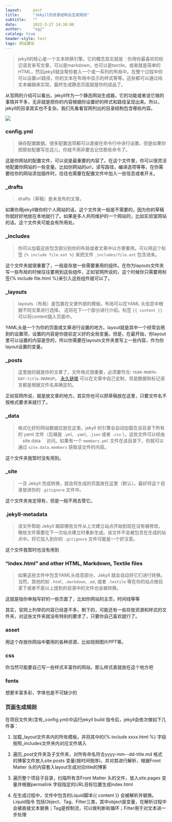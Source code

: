 ```yaml
---
layout:     post
title:      "Jekyll的目录结构及生成规则"
subtitle:   ""
date:       2022-3-27 14:30:00
author:     "zgj"
catalog: true
header-style: text
tags: 网站建设
---
```


> jekyll的核心是一个文本转换引擎。它的概念其实就是：你用你最喜欢的标记语言来写文章，可以是markdown，也可以是textile，或者就是简单的HTML，然后jekyll就会帮你套入一个或一系列的布局中。在整个过程中你可以设置url路径，你的文本在布局中显示的样式等等。这些都可以通过纯文本编辑来实现，最终生成静态页面就是你的成品了。

从官网的介绍可以看出，jekyll作为一个静态网站生成器，它的功能或者说它做的事情并不多，无非就是把你的内容根据你设置好的样式和路径呈现出来。所以，jekyll的目录其实也不复杂。我们先看看官网列出的目录结构包含哪些内容。

![](https://i.vgy.me/aZrGNC.png)

### config.yml

> 保存配置数据。很多配置选项都可以直接在命令行中进行设置，但是如果你把那些配置写在这儿，你就不用非要去记住那些命令了。

这是你网站的配置文件，可以说是最重要的内容了。在这个文件里，你可以很灵活地配置你网站的一些变量。比如你网站的url，读写路径，编译选项等等，在你需要给你的网站添加插件时，往往也需要在配置文件中加入一些信息或者开关。

### _drafts

> drafts（草稿）是未发布的文章。

如果你用jekyll做你的个人网站的话，这个文件夹一般是不需要的，因为你的草稿你就好好地放在本地就行了。如果是多人共同维护的一个网站的，比如实验室网站的话，这个文件夹可能会有所用处。

### _includes

> 你可以加载这些包含部分到你的布局或者文章中以方便重用。可以用这个标签 `{% include file.ext %}` 来把文件 `_includes/file.ext` 包含进来。

这个文件夹就很重要了，一般是存放一些需要重用的组件。在你为layouts文件夹写一些布局的时候往往要用到这些组件，正如官网所说的，这个时候你只需要用标签{% include file.html %}来引入这些组件就可以了。

### _layouts

> layouts（布局）是包裹在文章外部的模板。布局可以在YAML 头信息中根据不同文章进行选择。 这将在下一个部分进行介绍。标签 `{{ content }}` 可以将content插入页面中。

YAML头是一个为你的页面或文章进行设置的地方。layout就是其中一个经常会用到的设置项，设置的内容是你提前定义好的全局变量。但是，在最开始，你layout里可以设置的内容是空的，所以你需要在layouts文件夹里写上一些内容，作为你layout设置的变量。

### _posts

> 这里放的就是你的文章了。文件格式很重要，必须要符合: `YEAR-MONTH-DAY-title.MARKUP`。 [永久链接](https://jekyllcn.com/docs/permalinks/) 可以在文章中自己定制，但是数据和标记语言都是根据文件名来确定的。

正如官网所说，就是放文章的地方。其实你也可以把草稿放在这里，只要文件名不按格式要求来就行了。

### _data

> 格式化好的网站数据应放在这里。jekyll 的引擎会自动加载在该目录下所有的 yaml 文件（后缀是 `.yml`, `.yaml`, `.json` 或者 `.csv` ）。这些文件可以经由 ｀site.data｀ 访问。如果有一个 `members.yml` 文件在该目录下，你就可以通过 `site.data.members` 获取该文件的内容。

这个文件夹我暂时没有用到。

### _site

> 一旦 Jekyll 完成转换，就会将生成的页面放在这里（默认）。最好将这个目录放进你的 `.gitignore` 文件中。

这个文件夹肯定得有，但是一般不用去管它。

### .jekyll-metadata

> 该文件帮助 Jekyll 跟踪哪些文件从上次建立站点开始到现在没有被修改，哪些文件需要在下一次站点建立时重新生成。该文件不会被包含在生成的站点中。将它加入到你的 `.gitignore` 文件可能是一个好注意。

这个文件我暂时也没有用到

### “index.html” and other HTML, Markdown, Textile files

> 如果这些文件中包含YAML头信息部分，Jekyll 就会自动将它们进行转换。当然，其他的如 `.html`, `.markdown`, `.md`, 或者 `.textile` 等在你的站点根目录下或者不是以上提到的目录中的文件也会被转换。

这就是指你单独写好的一些页面了，比如你网站的主页，时间线等等

其实，官网上列举的内容已经差不多，剩下的，可能还有一些存放资源和样式的文件夹，对这些文件夹就没有特别的要求了，只要你自己喜欢就行了。

### asset

用这个存放你网站中要用的各种资源，比如视频图片PPT等。

### css

你当然可能要自己写一些样式丰富你的网站，那么样式表就放在这个地方吧

### fonts

想更丰富多彩，字体也是不可缺少的 

### 页面生成规则

在项目文件夹(含有_config.yml)中运行jekyll build 指令后，jekyll会依次做如下几件事：

1. 加载_layout文件夹内的所有模板，并将其中的{% include xxxx.html %} 字段按照_includes文件夹内对应文件填入

2. 遍历_post文件夹及子文件夹，对所有命名符合yyyy-mm--dd-title.md 格式的博客文件放入site.posts 变量(按时间倒序)，并对其进行解析，根据Front Matter 头的内容套入layout生成对应title的博客

3. 遍历整个项目子目录，扫描所有含Front Matter 头的文件，放入site.pages 变量并根据permalink 字段指定的URL目标位置生成index.html

4. 在生成过程中，文件中包含的Liquid脚本{{ content }} 会被解析并替换。Liquid指令 包括Object、Tag、Filter三类，其中object是变量，在解析过程中会被直接文本替换；Tag是控制流，可以做判断和循环；Filter用于对文本进一步处理
   


